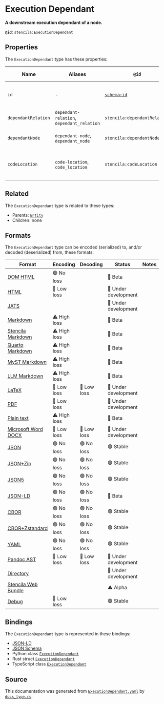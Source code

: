 # Execution Dependant

**A downstream execution dependant of a node.**

**`@id`**: `stencila:ExecutionDependant`

## Properties

The `ExecutionDependant` type has these properties:

| Name                | Aliases                                    | `@id`                                | Type                                                                                                                                      | Description                                 | Inherited from                                                                                   |
| ------------------- | ------------------------------------------ | ------------------------------------ | ----------------------------------------------------------------------------------------------------------------------------------------- | ------------------------------------------- | ------------------------------------------------------------------------------------------------ |
| `id`                | -                                          | [`schema:id`](https://schema.org/id) | [`String`](https://github.com/stencila/stencila/blob/main/docs/reference/schema/data/string.md)                                           | The identifier for this item.               | [`Entity`](https://github.com/stencila/stencila/blob/main/docs/reference/schema/other/entity.md) |
| `dependantRelation` | `dependant-relation`, `dependant_relation` | `stencila:dependantRelation`         | [`ExecutionDependantRelation`](https://github.com/stencila/stencila/blob/main/docs/reference/schema/flow/execution-dependant-relation.md) | The relation to the dependant.              | -                                                                                                |
| `dependantNode`     | `dependant-node`, `dependant_node`         | `stencila:dependantNode`             | [`ExecutionDependantNode`](https://github.com/stencila/stencila/blob/main/docs/reference/schema/flow/execution-dependant-node.md)         | The node that is the dependant.             | -                                                                                                |
| `codeLocation`      | `code-location`, `code_location`           | `stencila:codeLocation`              | [`CodeLocation`](https://github.com/stencila/stencila/blob/main/docs/reference/schema/flow/code-location.md)                              | The location that the dependant is defined. | -                                                                                                |

## Related

The `ExecutionDependant` type is related to these types:

- Parents: [`Entity`](https://github.com/stencila/stencila/blob/main/docs/reference/schema/other/entity.md)
- Children: none

## Formats

The `ExecutionDependant` type can be encoded (serialized) to, and/or decoded (deserialized) from, these formats:

| Format                                                                                               | Encoding     | Decoding   | Status              | Notes |
| ---------------------------------------------------------------------------------------------------- | ------------ | ---------- | ------------------- | ----- |
| [DOM HTML](https://github.com/stencila/stencila/blob/main/docs/reference/formats/dom.html.md)        | 🟢 No loss    |            | 🔶 Beta              |       |
| [HTML](https://github.com/stencila/stencila/blob/main/docs/reference/formats/html.md)                | 🔷 Low loss   |            | 🚧 Under development |       |
| [JATS](https://github.com/stencila/stencila/blob/main/docs/reference/formats/jats.md)                |              |            | 🚧 Under development |       |
| [Markdown](https://github.com/stencila/stencila/blob/main/docs/reference/formats/markdown.md)        | ⚠️ High loss |            | 🔶 Beta              |       |
| [Stencila Markdown](https://github.com/stencila/stencila/blob/main/docs/reference/formats/smd.md)    | ⚠️ High loss |            | 🔶 Beta              |       |
| [Quarto Markdown](https://github.com/stencila/stencila/blob/main/docs/reference/formats/qmd.md)      | ⚠️ High loss |            | 🔶 Beta              |       |
| [MyST Markdown](https://github.com/stencila/stencila/blob/main/docs/reference/formats/myst.md)       | ⚠️ High loss |            | 🔶 Beta              |       |
| [LLM Markdown](https://github.com/stencila/stencila/blob/main/docs/reference/formats/llmd.md)        | ⚠️ High loss |            | 🔶 Beta              |       |
| [LaTeX](https://github.com/stencila/stencila/blob/main/docs/reference/formats/latex.md)              | 🔷 Low loss   | 🔷 Low loss | 🚧 Under development |       |
| [PDF](https://github.com/stencila/stencila/blob/main/docs/reference/formats/pdf.md)                  | 🔷 Low loss   |            | 🚧 Under development |       |
| [Plain text](https://github.com/stencila/stencila/blob/main/docs/reference/formats/text.md)          | ⚠️ High loss |            | 🔶 Beta              |       |
| [Microsoft Word DOCX](https://github.com/stencila/stencila/blob/main/docs/reference/formats/docx.md) | 🔷 Low loss   | 🔷 Low loss | 🚧 Under development |       |
| [JSON](https://github.com/stencila/stencila/blob/main/docs/reference/formats/json.md)                | 🟢 No loss    | 🟢 No loss  | 🟢 Stable            |       |
| [JSON+Zip](https://github.com/stencila/stencila/blob/main/docs/reference/formats/json.zip.md)        | 🟢 No loss    | 🟢 No loss  | 🟢 Stable            |       |
| [JSON5](https://github.com/stencila/stencila/blob/main/docs/reference/formats/json5.md)              | 🟢 No loss    | 🟢 No loss  | 🟢 Stable            |       |
| [JSON-LD](https://github.com/stencila/stencila/blob/main/docs/reference/formats/jsonld.md)           | 🟢 No loss    | 🟢 No loss  | 🔶 Beta              |       |
| [CBOR](https://github.com/stencila/stencila/blob/main/docs/reference/formats/cbor.md)                | 🟢 No loss    | 🟢 No loss  | 🟢 Stable            |       |
| [CBOR+Zstandard](https://github.com/stencila/stencila/blob/main/docs/reference/formats/cbor.zstd.md) | 🟢 No loss    | 🟢 No loss  | 🟢 Stable            |       |
| [YAML](https://github.com/stencila/stencila/blob/main/docs/reference/formats/yaml.md)                | 🟢 No loss    | 🟢 No loss  | 🟢 Stable            |       |
| [Pandoc AST](https://github.com/stencila/stencila/blob/main/docs/reference/formats/pandoc.md)        | 🔷 Low loss   | 🔷 Low loss | 🚧 Under development |       |
| [Directory](https://github.com/stencila/stencila/blob/main/docs/reference/formats/directory.md)      |              |            | 🚧 Under development |       |
| [Stencila Web Bundle](https://github.com/stencila/stencila/blob/main/docs/reference/formats/swb.md)  |              |            | ⚠️ Alpha            |       |
| [Debug](https://github.com/stencila/stencila/blob/main/docs/reference/formats/debug.md)              | 🔷 Low loss   |            | 🟢 Stable            |       |

## Bindings

The `ExecutionDependant` type is represented in these bindings:

- [JSON-LD](https://stencila.org/ExecutionDependant.jsonld)
- [JSON Schema](https://stencila.org/ExecutionDependant.schema.json)
- Python class [`ExecutionDependant`](https://github.com/stencila/stencila/blob/main/python/python/stencila/types/execution_dependant.py)
- Rust struct [`ExecutionDependant`](https://github.com/stencila/stencila/blob/main/rust/schema/src/types/execution_dependant.rs)
- TypeScript class [`ExecutionDependant`](https://github.com/stencila/stencila/blob/main/ts/src/types/ExecutionDependant.ts)

## Source

This documentation was generated from [`ExecutionDependant.yaml`](https://github.com/stencila/stencila/blob/main/schema/ExecutionDependant.yaml) by [`docs_type.rs`](https://github.com/stencila/stencila/blob/main/rust/schema-gen/src/docs_type.rs).
